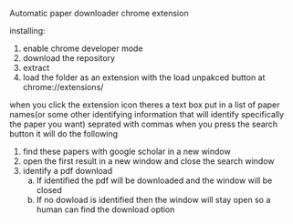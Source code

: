 Automatic paper downloader chrome extension

installing: 
1. enable chrome developer mode 
2. download the repository
3. extract
4. load the folder as an extension with the load unpakced button at chrome://extensions/

when you click the extension icon theres a text box
put in a list of paper names(or some other identifying information that will identify specifically the paper you want) seprated with commas
when you press the search button it will do the following
1. find these papers with google scholar in a new window
2. open the first result in a new window and close the search window
3. identify a pdf download
    <ol type="a">
    <li>If identified the pdf will be downloaded and the window will be closed</li>
    <li>If no dowload is identified then the window will stay open so a human can find the download option</li>
    </ol>